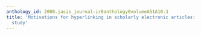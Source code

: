 ```yaml
---
anthology_id: 2000.jasis_journal-ir0anthology0volumeA51A10.1
title: 'Motivations for hyperlinking in scholarly electronic articles: A qualitative
  study'
---
```


